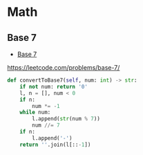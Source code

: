 # Math

## Base 7

+ [Base 7](#base-7)

https://leetcode.com/problems/base-7/

``` python
def convertToBase7(self, num: int) -> str:
    if not num: return '0'
    l, n = [], num < 0
    if n:
        num *= -1
    while num:
        l.append(str(num % 7))
        num //= 7
    if n:
        l.append('-')
    return ''.join(l[::-1])
```